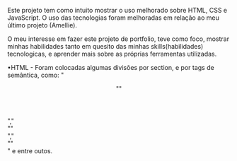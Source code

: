 Este projeto tem como intuito mostrar o uso melhorado sobre HTML, CSS e JavaScript. 
O uso das tecnologias foram melhoradas em relação ao meu último projeto (Amellie). 

O meu interesse em fazer este projeto de portfolio, teve como foco, mostrar minhas habilidades tanto em quesito das minhas skills(habilidades) tecnologicas,
e aprender mais sobre as próprias ferramentas utilizadas.

•HTML - Foram colocadas algumas divisões por section, e por tags de semântica, como: "<header>""</header>","<main>""</main>","<footer>""</footer>" e entre outos.
